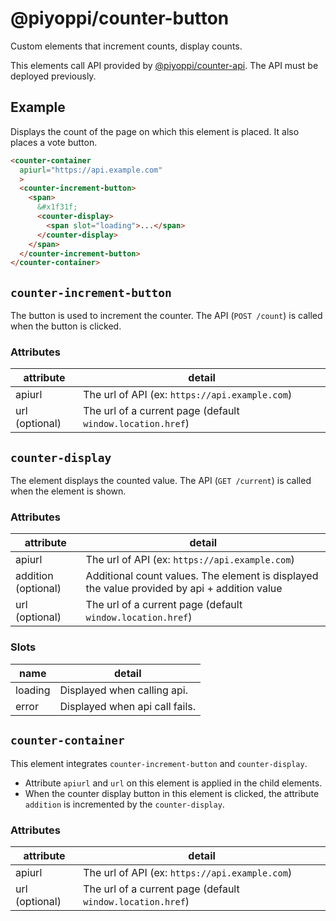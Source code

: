 # @piyoppi/counter-button

Custom elements that increment counts, display counts.

This elements call API provided by [@piyoppi/counter-api](../counter).
The API must be deployed previously.

## Example

Displays the count of the page on which this element is placed. It also places a vote button.

```html
<counter-container
  apiurl="https://api.example.com"
  >
  <counter-increment-button>
    <span>
      &#x1f31f;
      <counter-display>
        <span slot="loading">...</span>
      </counter-display>
    </span>
  </counter-increment-button>
</counter-container>
```

## `counter-increment-button`

The button is used to increment the counter. The API (`POST /count`) is called when the button is clicked.

### Attributes

| attribute | detail |
| --- | --- |
| apiurl | The url of API (ex: `https://api.example.com`) |
| url (optional) | The url of a current page  (default `window.location.href`) |


## `counter-display`

The element displays the counted value. The API (`GET /current`) is called when the element is shown.

### Attributes

| attribute | detail |
| --- | --- |
| apiurl | The url of API (ex: `https://api.example.com`) |
| addition (optional) | Additional count values. The element is displayed the value provided by api + addition value|
| url (optional) | The url of a current page (default `window.location.href`) |

### Slots

| name | detail |
| --- | --- |
| loading | Displayed when calling api. |
| error | Displayed when api call fails. |

## `counter-container`

This element integrates `counter-increment-button` and `counter-display`.

- Attribute `apiurl` and `url` on this element is applied in the child elements.
- When the counter display button in this element is clicked, the attribute `addition` is incremented by the `counter-display`.


### Attributes

| attribute | detail |
| --- | --- |
| apiurl | The url of API (ex: `https://api.example.com`) |
| url (optional) | The url of a current page (default `window.location.href`) |

